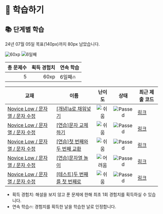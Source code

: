# 📖 학습하기

## 📚 단계별 학습
24년 07월 05일 목표(140px)까지 80px 남았습니다.

![60xp](https://img.shields.io/badge/EXP-60xp-%235cb85c.svg?for-the-badge)
![6일째](https://img.shields.io/badge/연속학습-6일째-%23E34F26.svg?for-the-badge)

|총 문제수|획득 경험치|연속 학습|
|---:|---:|---|
5|60xp|6일째🔥|

|교재|이름|난이도|상태|최근 제출 코드|
|---|---|:---:|:---:|---|
|[Novice Low / 문자열 / 문자 수정](https://www.codetree.ai/missions?missionId=4)|[[개념]a로 채워넣기](https://www.codetree.ai/missions/4/problems/filling-with-a)|![쉬움][easy]|![Passed][passed]|[링크](https://github.com/seungwon7934/codetree-TILs/blob/main/240705/a%EB%A1%9C%20%EC%B1%84%EC%9B%8C%EB%84%A3%EA%B8%B0/filling-with-a.py)|
|[Novice Low / 문자열 / 문자 수정](https://www.codetree.ai/missions?missionId=4)|[[연습]문자 교체하기](https://www.codetree.ai/missions/4/problems/changing-char)|![쉬움][easy]|![Passed][passed]|[링크](https://github.com/seungwon7934/codetree-TILs/blob/main/240705/%EB%AC%B8%EC%9E%90%20%EA%B5%90%EC%B2%B4%ED%95%98%EA%B8%B0/changing-char.py)|
|[Novice Low / 문자열 / 문자 수정](https://www.codetree.ai/missions?missionId=4)|[[연습]첫 번째와 두 번째 교환](https://www.codetree.ai/missions/4/problems/exchange-1st-and-2nd)|![쉬움][easy]|![Passed][passed]|[링크](https://github.com/seungwon7934/codetree-TILs/blob/main/240705/%EC%B2%AB%20%EB%B2%88%EC%A7%B8%EC%99%80%20%EB%91%90%20%EB%B2%88%EC%A7%B8%20%EA%B5%90%ED%99%98/exchange-1st-and-2nd.py)|
|[Novice Low / 문자열 / 문자 수정](https://www.codetree.ai/missions?missionId=4)|[[연습]문자열 놀이](https://www.codetree.ai/missions/4/problems/play-with-string)|![어려움][hard]|![Passed][passed]|[링크](https://github.com/seungwon7934/codetree-TILs/blob/main/240705/%EB%AC%B8%EC%9E%90%EC%97%B4%20%EB%86%80%EC%9D%B4/play-with-string.py)|
|[Novice Low / 문자열 / 문자 수정](https://www.codetree.ai/missions?missionId=4)|[[테스트]두 번째를 첫 번째로](https://www.codetree.ai/missions/4/problems/second-to-first)|![쉬움][easy]|![Passed][passed]|[링크](https://github.com/seungwon7934/codetree-TILs/blob/main/240705/%EB%91%90%20%EB%B2%88%EC%A7%B8%EB%A5%BC%20%EC%B2%AB%20%EB%B2%88%EC%A7%B8%EB%A1%9C/second-to-first.py)|


* 획득 경험치: 해설을 보지 않고 푼 문제에 한해 최초 1회 경험치를 획득하실 수 있습니다.
* 연속 학습🔥: 경험치를 획득한 날을 학습한 날로 인정합니다.










[b5]: https://img.shields.io/badge/Bronze_5-%235D3E31.svg
[b4]: https://img.shields.io/badge/Bronze_4-%235D3E31.svg
[b3]: https://img.shields.io/badge/Bronze_3-%235D3E31.svg
[b2]: https://img.shields.io/badge/Bronze_2-%235D3E31.svg
[b1]: https://img.shields.io/badge/Bronze_1-%235D3E31.svg
[s5]: https://img.shields.io/badge/Silver_5-%23394960.svg
[s4]: https://img.shields.io/badge/Silver_4-%23394960.svg
[s3]: https://img.shields.io/badge/Silver_3-%23394960.svg
[s2]: https://img.shields.io/badge/Silver_2-%23394960.svg
[s1]: https://img.shields.io/badge/Silver_1-%23394960.svg
[g5]: https://img.shields.io/badge/Gold_5-%23FFC433.svg
[g4]: https://img.shields.io/badge/Gold_4-%23FFC433.svg
[g3]: https://img.shields.io/badge/Gold_3-%23FFC433.svg
[g2]: https://img.shields.io/badge/Gold_2-%23FFC433.svg
[g1]: https://img.shields.io/badge/Gold_1-%23FFC433.svg
[p5]: https://img.shields.io/badge/Platinum_5-%2376DDD8.svg
[p4]: https://img.shields.io/badge/Platinum_4-%2376DDD8.svg
[p3]: https://img.shields.io/badge/Platinum_3-%2376DDD8.svg
[p2]: https://img.shields.io/badge/Platinum_2-%2376DDD8.svg
[p1]: https://img.shields.io/badge/Platinum_1-%2376DDD8.svg
[passed]: https://img.shields.io/badge/Passed-%23009D27.svg
[failed]: https://img.shields.io/badge/Failed-%23D24D57.svg
[easy]: https://img.shields.io/badge/쉬움-%235cb85c.svg?for-the-badge
[medium]: https://img.shields.io/badge/보통-%23FFC433.svg?for-the-badge
[hard]: https://img.shields.io/badge/어려움-%23D24D57.svg?for-the-badge